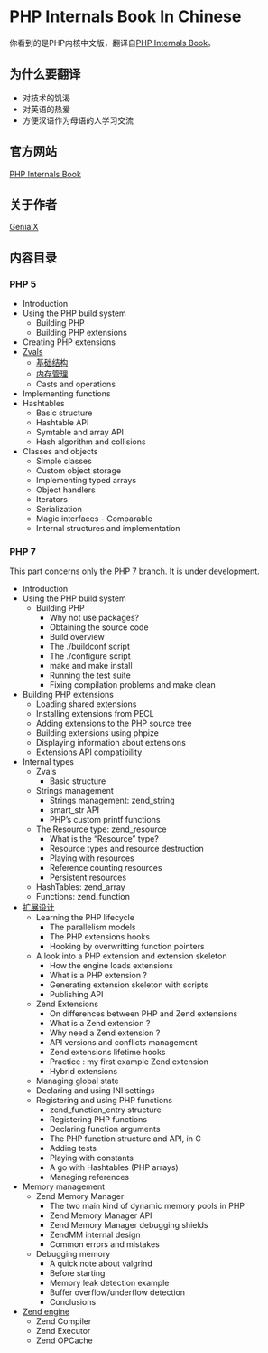 # PHP Internals Book In Chinese
你看到的是PHP内核中文版，翻译自[PHP Internals Book](http://www.phpinternalsbook.com/index.html)。

## 为什么要翻译
 - 对技术的饥渴
 - 对英语的热爱
 - 方便汉语作为母语的人学习交流

## 官方网站
[PHP Internals Book](http://www.phpinternalsbook.com/index.html)

## 关于作者
[GenialX](http://blog.ihuxu.com/about-me)

## 内容目录
### PHP 5
 - Introduction
 - Using the PHP build system
   - Building PHP
   - Building PHP extensions
 - Creating PHP extensions
 - [Zvals](https://github.com/GenialX/php-internals-book-in-chinese/blob/master/zvals.md)
    - [基础结构](https://github.com/GenialX/php-internals-book-in-chinese/blob/master/zvals/basic_structure.md) 
    - [内存管理](https://github.com/GenialX/php-internals-book-in-chinese/blob/master/zvals/memory_management.md) 
    - Casts and operations
 - Implementing functions
 - Hashtables
   - Basic structure
   - Hashtable API
   - Symtable and array API
   - Hash algorithm and collisions
 - Classes and objects
   - Simple classes
   - Custom object storage
   - Implementing typed arrays
   - Object handlers
   - Iterators
   - Serialization
   - Magic interfaces - Comparable
   - Internal structures and implementation

### PHP 7

This part concerns only the PHP 7 branch. It is under development.

 - Introduction
 - Using the PHP build system
   - Building PHP
     - Why not use packages?
     - Obtaining the source code
     - Build overview
     - The ./buildconf script
     - The ./configure script
     - make and make install
     - Running the test suite
     - Fixing compilation problems and make clean
  - Building PHP extensions
    - Loading shared extensions
    - Installing extensions from PECL
    - Adding extensions to the PHP source tree
    - Building extensions using phpize
    - Displaying information about extensions
    - Extensions API compatibility
 - Internal types
   - Zvals
     - Basic structure
   - Strings management
     - Strings management: zend_string
     - smart_str API
     - PHP’s custom printf functions
   - The Resource type: zend_resource
     - What is the “Resource” type?
     - Resource types and resource destruction
     - Playing with resources
     - Reference counting resources
     - Persistent resources
   - HashTables: zend_array
   - Functions: zend_function
 - [扩展设计](https://github.com/GenialX/php-internals-book-in-chinese/blob/master/php7/extensions_design.md)
   - Learning the PHP lifecycle
     - The parallelism models
     - The PHP extensions hooks
     - Hooking by overwritting function pointers
   - A look into a PHP extension and extension skeleton
     - How the engine loads extensions
     - What is a PHP extension ?
     - Generating extension skeleton with scripts
     - Publishing API
   - Zend Extensions
     - On differences between PHP and Zend extensions
     - What is a Zend extension ?
     - Why need a Zend extension ?
     - API versions and conflicts management
     - Zend extensions lifetime hooks
     - Practice : my first example Zend extension
     - Hybrid extensions
   - Managing global state
   - Declaring and using INI settings
   - Registering and using PHP functions
     - zend_function_entry structure
     - Registering PHP functions
     - Declaring function arguments
     - The PHP function structure and API, in C
     - Adding tests
     - Playing with constants
     - A go with Hashtables (PHP arrays)
     - Managing references
 - Memory management
   - Zend Memory Manager
     - The two main kind of dynamic memory pools in PHP
     - Zend Memory Manager API
     - Zend Memory Manager debugging shields
     - ZendMM internal design
     - Common errors and mistakes
   - Debugging memory
     - A quick note about valgrind
     - Before starting
     - Memory leak detection example
     - Buffer overflow/underflow detection
     - Conclusions
 - [Zend engine](https://github.com/GenialX/php-internals-book-in-chinese/blob/master/php7/zend_engine.md) 
   - Zend Compiler
   - Zend Executor
   - Zend OPCache
